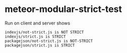 # meteor-modular-strict-test

Run on client and server shows

```                  
indexjs/not-strict.js is NOT STRICT
indexjs/strict.js is STRICT
packagejson/not-strict.js is NOT-STRICT
packagejson/strict.js is STRICT
```
